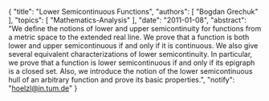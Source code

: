 {
    "title": "Lower Semicontinuous Functions",
    "authors": [
        "Bogdan Grechuk"
    ],
    "topics": [
        "Mathematics-Analysis"
    ],
    "date": "2011-01-08",
    "abstract": "We define the notions of lower and upper semicontinuity for functions from a metric space to the extended real line. We prove that a function is both lower and upper semicontinuous if and only if it is continuous. We also give several equivalent characterizations of lower semicontinuity. In particular, we prove that a function is lower semicontinuous if and only if its epigraph is a closed set. Also, we introduce the notion of the lower semicontinuous hull of an arbitrary function and prove its basic properties.",
    "notify": "hoelzl@in.tum.de"
}